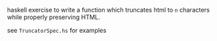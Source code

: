 haskell exercise to write a function which truncates html to `n` characters while properly preserving HTML.

see `TruncatorSpec.hs` for examples